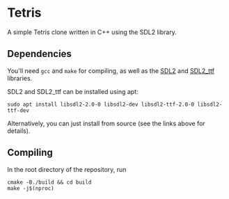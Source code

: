 # Tetris

A simple Tetris clone written in C++ using the SDL2 library.

## Dependencies

You'll need `gcc` and `make` for compiling, as well as the [SDL2](https://github.com/libsdl-org/SDL) and [SDL2_ttf](https://github.com/libsdl-org/SDL_ttf) libraries.

SDL2 and SDL2_ttf can be installed using apt:
```
sudo apt install libsdl2-2.0-0 libsdl2-dev libsdl2-ttf-2.0-0 libsdl2-ttf-dev
```
Alternatively, you can just install from source (see the links above for details).

## Compiling

In the root directory of the repository, run
```
cmake -B./build && cd build
make -j$(nproc)
```
